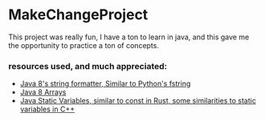# MakeChangeProject

This project was really fun, I have a ton to learn in java, and this gave me the opportunity
to practice a ton of concepts.


### resources used, and much appreciated:
  * [Java 8's string formatter, Similar to Python's fstring](https://docs.oracle.com/javase/8/docs/api/java/lang/String.html#format-java.util.Locale-java.lang.String-java.lang.Object...-)
  * [Java 8 Arrays](https://docs.oracle.com/javase/8/docs/api/java/lang/reflect/Array.html)
  * [Java Static Variables, similar to const in Rust, some similarities to static variables in C++](https://www.scaler.com/topics/java/static-variable-in-java/) 
    
